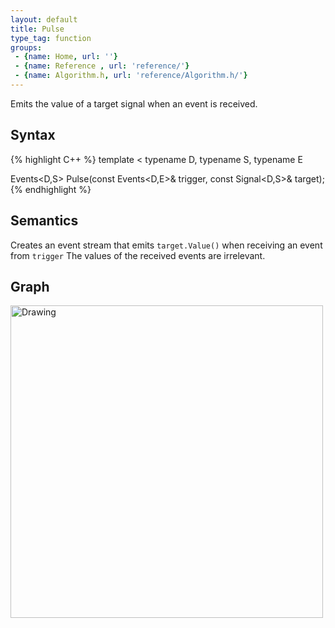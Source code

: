```yaml
---
layout: default
title: Pulse
type_tag: function
groups: 
 - {name: Home, url: ''}
 - {name: Reference , url: 'reference/'}
 - {name: Algorithm.h, url: 'reference/Algorithm.h/'}
---
```


Emits the value of a target signal when an event is received.

## Syntax
{% highlight C++ %}
template
<
    typename D,
    typename S,
    typename E
>
Events<D,S> Pulse(const Events<D,E>& trigger, const Signal<D,S>& target);
{% endhighlight %}

## Semantics
Creates an event stream that emits `target.Value()` when receiving an event from `trigger`
The values of the received events are irrelevant.

## Graph
<img src="{{ site.baseurl }}/media//flow_pulse.png" alt="Drawing" width="500px"/>